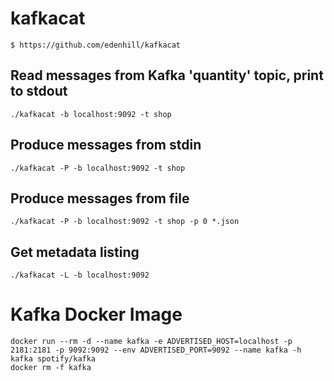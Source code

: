 # kafkacat

    $ https://github.com/edenhill/kafkacat

## Read messages from Kafka 'quantity' topic, print to stdout

    ./kafkacat -b localhost:9092 -t shop

## Produce messages from stdin

    ./kafkacat -P -b localhost:9092 -t shop

## Produce messages from file

    ./kafkacat -P -b localhost:9092 -t shop -p 0 *.json

## Get metadata listing

    ./kafkacat -L -b localhost:9092

# Kafka Docker Image

    docker run --rm -d --name kafka -e ADVERTISED_HOST=localhost -p 2181:2181 -p 9092:9092 --env ADVERTISED_PORT=9092 --name kafka -h kafka spotify/kafka
    docker rm -f kafka
